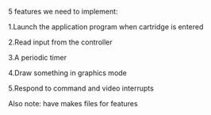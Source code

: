 5 features we need to implement:

1.Launch the application program when cartridge is entered

2.Read input from the controller

3.A periodic timer

4.Draw something in graphics mode

5.Respond to command and video interrupts

Also note: have makes files for features
